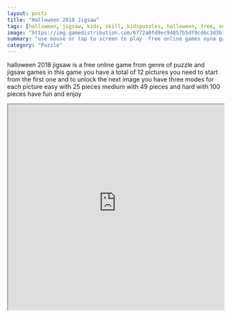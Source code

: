 ```yaml
---
layout: posts
title: "Halloween 2018 Jigsaw"
tags: [halloween, jigsaw, kids, skill, kidspuzzles, halloween, free, online, games, oyna, game, free, games, play, play, games]
image: "https://img.gamedistribution.com/6772a0fd9ec94857b5df9cd6c3d3b76d-512x384.jpeg"
summary: "use mouse or tap to screen to play  free online games oyna game free games play play games"
category: "Puzzle"
---
```


halloween 2018 jigsaw is a free online game from genre of puzzle and jigsaw games in this game you have a total of 12 pictures you need to start from the first one and to unlock the next image you have three modes for each picture easy with 25 pieces medium with 49 pieces and hard with 100 pieces have fun and enjoy

<iframe width="100%" height="480px;" src="https://html5.gamedistribution.com/6772a0fd9ec94857b5df9cd6c3d3b76d/"></iframe>